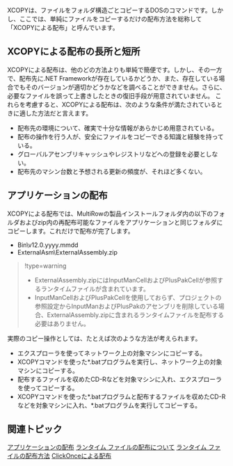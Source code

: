 XCOPYは、ファイルをフォルダ構造ごとコピーするDOSのコマンドです。しかし、ここでは、単純にファイルをコピーするだけの配布方法を総称して「XCOPYによる配布」と呼んでいます。

## XCOPYによる配布の長所と短所

XCOPYによる配布は、他のどの方法よりも単純で簡便です。しかし、その一方で、配布先に.NET Frameworkが存在しているかどうか、また、存在している場合でもそのバージョンが適切かどうかなどを調べることができません。さらに、必要なファイルを誤って上書きしたときの復旧手段が用意されていません。
これらを考慮すると、XCOPYによる配布は、次のような条件が満たされているときに適した方法だと言えます。

* 配布先の環境について、確実で十分な情報があらかじめ用意されている。
* 配布の操作を行う人が、安全にファイルをコピーできる知識と経験を持っている。
* グローバルアセンブリキャッシュやレジストリなどへの登録を必要としない。
* 配布先のマシン台数と予想される更新の頻度が、それほど多くない。

## アプリケーションの配布

XCOPYによる配布では、MultiRowの製品インストールフォルダ内の以下のフォルダおよびzip内の再配布可能なファイルをアプリケーションと同じフォルダにコピーします。これだけで配布が完了します。

* Bin\\v12.0.yyyy.mmdd
* ExternalAsm\\ExternalAssembly.zip

> !type=warning
>
> * ExternalAssembly.zipにはInputManCellおよびPlusPakCellが参照するランタイムファイルが含まれています。
> * InputManCellおよびPlusPakCellを使用しておらず、プロジェクトの参照設定からInputManおよびPlusPakのアセンブリを削除している場合、ExternalAssembly.zipに含まれるランタイムファイルを配布する必要はありません。

実際のコピー操作としては、たとえば次のような方法が考えられます。

* エクスプローラを使ってネットワーク上の対象マシンにコピーする。
* XCOPYコマンドを使った\*.batプログラムを実行し、ネットワーク上の対象マシンにコピーする。
* 配布するファイルを収めたCD-Rなどを対象マシンに入れ、エクスプローラを使ってコピーする。
* XCOPYコマンドを使った\*.batプログラムと配布するファイルを収めたCD-Rなどを対象マシンに入れ、\*.batプログラムを実行してコピーする。

## 関連トピック

[アプリケーションの配布](gcdocsite__documentlink?toc-item-id=93649f7d-5bab-4da0-a08a-46f6f413378e)
[ランタイム ファイルの配布について](gcdocsite__documentlink?toc-item-id=51d45437-b511-473e-8929-84fc8cdb3bf9)
[ランタイム ファイルの配布方法](gcdocsite__documentlink?toc-item-id=2e22132b-a186-4eb3-bfd6-ef353ed65637)
[ClickOnceによる配布](gcdocsite__documentlink?toc-item-id=842e2d9f-f2f6-4ee3-902e-bae042e18e72)